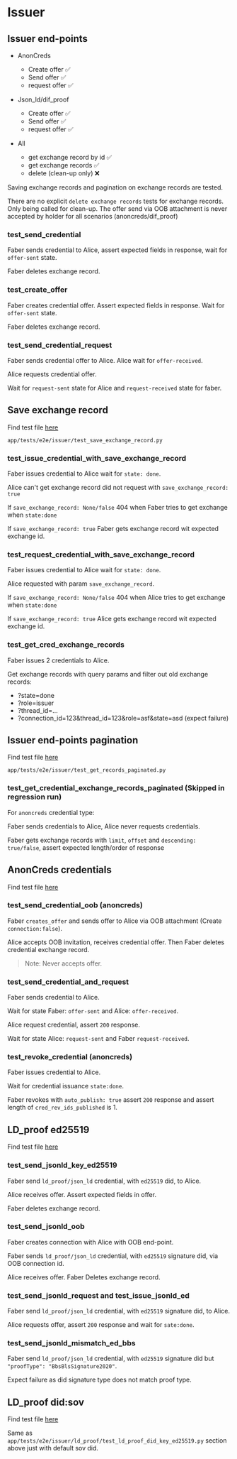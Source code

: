 # Issuer

## Issuer end-points

- AnonCreds
  - Create offer ✅
  - Send offer ✅
  - request offer ✅

- Json_ld/dif_proof
  - Create offer ✅
  - Send offer ✅
  - request offer ✅

- All
  - get exchange record by id ✅
  - get exchange records ✅
  - delete (clean-up only) ❌

Saving exchange records and pagination on exchange records are tested.

There are no explicit `delete exchange records` tests for exchange records. Only being called for clean-up.
The offer send via OOB attachment is never accepted by holder for all scenarios (anoncreds/dif_proof)

### test_send_credential

Faber sends credential to Alice, assert expected fields in response, wait for `offer-sent` state.

Faber deletes exchange record.

### test_create_offer

Faber creates credential offer. Assert expected fields in response. Wait for `offer-sent` state.

Faber deletes exchange record.

### test_send_credential_request

Faber sends credential offer to Alice. Alice wait for `offer-received`.

Alice requests credential offer.

Wait for `request-sent` state for Alice and `request-received` state for faber.

## Save exchange record

Find test file [here](/app/tests/e2e/issuer/test_save_exchange_record.py)

`app/tests/e2e/issuer/test_save_exchange_record.py`

### test_issue_credential_with_save_exchange_record

Faber issues credential to Alice wait for `state: done`.

Alice can't get exchange record did not request with `save_exchange_record: true`

If `save_exchange_record: None/false` 404 when Faber tries to get exchange when `state:done`

If `save_exchange_record: true` Faber gets exchange record wit expected exchange id.

### test_request_credential_with_save_exchange_record

Faber issues credential to Alice wait for `state: done`.

Alice requested with param `save_exchange_record`.

If `save_exchange_record: None/false` 404 when Alice tries to get exchange when `state:done`

If `save_exchange_record: true` Alice gets exchange record wit expected exchange id.

### test_get_cred_exchange_records

Faber issues 2 credentials to Alice.

Get exchange records with query params and filter out old exchange records:

- ?state=done
- ?role=issuer
- ?thread_id=...
- ?connection_id=123&thread_id=123&role=asf&state=asd (expect failure)

## Issuer end-points pagination

Find test file [here](/app/tests/e2e/issuer/test_get_records_paginated.py)

`app/tests/e2e/issuer/test_get_records_paginated.py`

### test_get_credential_exchange_records_paginated (Skipped in regression run)

For `anoncreds` credential type:

Faber sends credentials to Alice, Alice never requests credentials.

Faber gets exchange records with `limit`, `offset` and `descending: true/false`,
assert expected length/order of response

## AnonCreds credentials

Find test file [here](/app/tests/e2e/issuer/test_anoncreds_credentials.py)

### test_send_credential_oob (anoncreds)

Faber `creates_offer` and sends offer to Alice via OOB attachment (Create `connection:false`).

Alice accepts OOB invitation, receives credential offer. Then Faber deletes credential exchange record.

>Note: Never accepts offer.

### test_send_credential_and_request

Faber sends credential to Alice.

Wait for state Faber: `offer-sent` and Alice: `offer-received`.

Alice request credential, assert `200` response.

Wait for state Alice: `request-sent` and Faber `request-received`.

### test_revoke_credential (anoncreds)

Faber issues credential to Alice.

Wait for credential issuance `state:done`.

Faber revokes with `auto_publish: true` assert `200` response and assert length of `cred_rev_ids_published` is 1.

## LD_proof ed25519

Find test file [here](/app/tests/e2e/issuer/ld_proof/test_ld_proof_did_key_ed25519.py)

### test_send_jsonld_key_ed25519

Faber send `ld_proof/json_ld` credential, with `ed25519` did, to Alice.

Alice receives offer. Assert expected fields in offer.

Faber deletes exchange record.

### test_send_jsonld_oob

Faber creates connection with Alice with OOB end-point.

Faber sends `ld_proof/json_ld` credential, with `ed25519` signature did, via OOB connection id.

Alice receives offer. Faber Deletes exchange record.

### test_send_jsonld_request and test_issue_jsonld_ed

Faber send `ld_proof/json_ld` credential, with `ed25519` signature did, to Alice.

Alice requests offer, assert `200` response and wait for `sate:done`.

### test_send_jsonld_mismatch_ed_bbs

Faber send `ld_proof/json_ld` credential, with `ed25519` signature did but `"proofType": "BbsBlsSignature2020"`.

Expect failure as did signature type does not match proof type.

## LD_proof did:sov

Find test file [here](/app/tests/e2e/issuer/ld_proof/test_ld_proof_did_sov.py)

Same as `app/tests/e2e/issuer/ld_proof/test_ld_proof_did_key_ed25519.py` section above just with default sov did.
